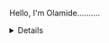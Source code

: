 Hello, I'm Olamide..........

 <details>

```
 <summary>I’m interested in ...</summary >
  Javascript (React, Angular)
  HTML
  CSS AND Preprocessor-SASS
  JAVA
  JQUERY
  
  And ...
  Some C
  </details>
  
 I’m currently WEB Development as the first stage in my thirsty tech appetite
 I’m looking to collaborate on WEB Development, App Development, and other technologies - Machine Learning and Blockchain

<details>
 <summary> You can reach me on the following channels </summary>
  
   E-Mail : adeolamideafonja@gmail.com
  
<!--   Come back later -- LinkedIn -->
  
</details>

```
<!---
OlamideAfonja/OlamideAfonja is a ✨ special ✨ repository because its `README.md` (this file) appears on your GitHub profile.
You can click the Preview link to take a look at your changes.
--->
